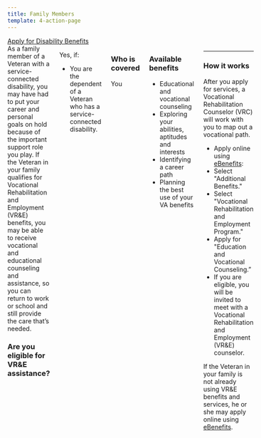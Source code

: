 ```yaml
---
title: Family Members
template: 4-action-page
---
```


<div class="main" role="main" markdown="0">

<div class="action-bar">
  <div class="row">
    <div class="small-12 columns">
      <a class="usa-button-primary va-button-primary" href="/disability-benefits/apply-for-benefits/">Apply for Disability Benefits</a>
    </div>
  </div>
</div>

<div class="section one" markdown="0">
<div class="primary" markdown="0">
<div class="row" markdown="0">
<div class="small-12 medium-8 columns">


<div markdown="1">
As a family member of a Veteran with a service-connected disability, you may have had to put your career and personal goals on hold because of the important support role you play. If the Veteran in your family qualifies for Vocational Rehabilitation and Employment (VR&amp;E) benefits, you may be able to receive vocational and educational counseling and assistance, so you can return to work or school and still provide the care that’s needed. 

### Are you eligible for VR&E assistance? 

</div>


<div class="call-out" markdown="1">

Yes, if: 

- You are the dependent of a Veteran who has a service-connected disability.

</div>

<div markdown="1">

### Who is covered
You 

</div>

<div markdown="1">

### Available benefits

- Educational and vocational counseling
- Exploring your abilities, aptitudes and interests
- Identifying a career path 
- Planning the best use of your VA benefits 

</div>

<div markdown="1">

---------------------------------------------

### How it works
 After you apply for services, a Vocational Rehabilitation Counselor (VRC) will work with you to map out a vocational path.  
- Apply online using [eBenefits](https://www.ebenefits.va.gov/ebenefits/about/feature?feature=disability-compensation):
- Select "Additional Benefits." 
- Select "Vocational Rehabilitation and Employment Program." 
- Apply for "Education and Vocational Counseling.”
- If you are eligible, you will be invited to meet with a Vocational Rehabilitation and Employment (VR&E) counselor. 

If the Veteran in your family is not already using VR&E benefits and services, he or she may apply online using [eBenefits](https://www.ebenefits.va.gov/ebenefits/about/feature?feature=disability-compensation).

</div>

</div>
</div>
</div>
</div>

